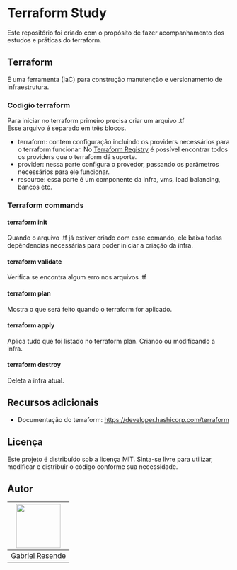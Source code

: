 # Terraform Study

Este repositório foi criado com o propósito de fazer acompanhamento dos estudos e práticas do terraform.

## Terraform
É uma ferramenta (IaC) para construção manutenção e versionamento de infraestrutura.

### Codigio terraform
Para iniciar no terraform primeiro precisa criar um arquivo .tf <br>
Esse arquivo é separado em três blocos.
- terraform: contem configuração incluindo os providers necessários para o terraform funcionar. No [Terraform Registry](https://registry.terraform.io/) é possível encontrar todos os providers que o terraform dá suporte.
- provider: nessa parte configura o provedor, passando os parâmetros necessários para ele funcionar.
- resource: essa parte é um componente da infra, vms, load balancing, bancos etc.

### Terraform commands
#### terraform init
Quando o arquivo .tf já estiver criado com esse comando, ele baixa todas depêndencias necessárias para poder iniciar a criação da infra.

#### terraform validate
Verifica se encontra algum erro nos arquivos .tf

#### terraform plan
Mostra o que será feito quando o terraform for aplicado.

#### terraform apply
Aplica tudo que foi listado no terraform plan. Criando ou modificando a infra.

#### terraform destroy
Deleta a infra atual.

## Recursos adicionais
- Documentação do terraform: https://developer.hashicorp.com/terraform

## Licença
Este projeto é distribuído sob a licença MIT. Sinta-se livre para utilizar, modificar e distribuir o código conforme sua necessidade.

## Autor
| <img src="https://avatars.githubusercontent.com/u/22457076?v=4" width="100" height="100" /> |
| :---:  |
| [Gabriel Resende](https://github.com/Sprained) |